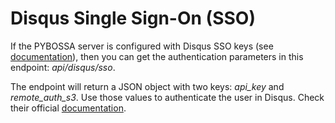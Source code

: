 # Disqus Single Sign-On (SSO)
If the PYBOSSA server is configured with Disqus SSO keys (see [documentation](../installation/configuration.md#disqus-single-sign-on-sso)), then you can get the authentication parameters in this endpoint: *api/disqus/sso*.

The endpoint will return a JSON object with two keys: *api\_key* and *remote\_auth\_s3*. Use those values to authenticate the user in Disqus. Check their official [documentation](https://help.disqus.com/customer/portal/articles/236206-integrating-single-sign-on).
